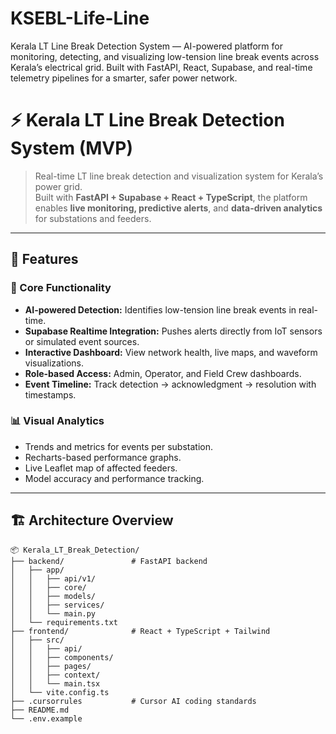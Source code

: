 # KSEBL-Life-Line
Kerala LT Line Break Detection System — AI-powered platform for monitoring, detecting, and visualizing low-tension line break events across Kerala’s electrical grid. Built with FastAPI, React, Supabase, and real-time telemetry pipelines for a smarter, safer power network.

# ⚡ Kerala LT Line Break Detection System (MVP)

> Real-time LT line break detection and visualization system for Kerala’s power grid.  
> Built with **FastAPI + Supabase + React + TypeScript**, the platform enables **live monitoring, predictive alerts**, and **data-driven analytics** for substations and feeders.

---

## 🚀 Features

### 🧠 Core Functionality
- **AI-powered Detection:** Identifies low-tension line break events in real-time.
- **Supabase Realtime Integration:** Pushes alerts directly from IoT sensors or simulated event sources.
- **Interactive Dashboard:** View network health, live maps, and waveform visualizations.
- **Role-based Access:** Admin, Operator, and Field Crew dashboards.
- **Event Timeline:** Track detection → acknowledgment → resolution with timestamps.

### 📊 Visual Analytics
- Trends and metrics for events per substation.
- Recharts-based performance graphs.
- Live Leaflet map of affected feeders.
- Model accuracy and performance tracking.

---

## 🏗️ Architecture Overview

```text
📦 Kerala_LT_Break_Detection/
├── backend/               # FastAPI backend
│   ├── app/
│   │   ├── api/v1/
│   │   ├── core/
│   │   ├── models/
│   │   ├── services/
│   │   └── main.py
│   └── requirements.txt
├── frontend/              # React + TypeScript + Tailwind
│   ├── src/
│   │   ├── api/
│   │   ├── components/
│   │   ├── pages/
│   │   ├── context/
│   │   └── main.tsx
│   └── vite.config.ts
├── .cursorrules           # Cursor AI coding standards
├── README.md
└── .env.example
